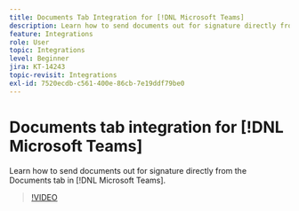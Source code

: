 ```yaml
---
title: Documents Tab Integration for [!DNL Microsoft Teams]
description: Learn how to send documents out for signature directly from the Documents tab in [!DNL Microsoft Teams]
feature: Integrations
role: User
topic: Integrations
level: Beginner
jira: KT-14243
topic-revisit: Integrations
exl-id: 7520ecdb-c561-400e-86cb-7e19ddf79be0
---
```

# Documents tab integration for [!DNL Microsoft Teams]

Learn how to send documents out for signature directly from the Documents tab in [!DNL Microsoft Teams].

>[!VIDEO](https://video.tv.adobe.com/v/3425477?quality=12&learn=on&hidetitle=true)
